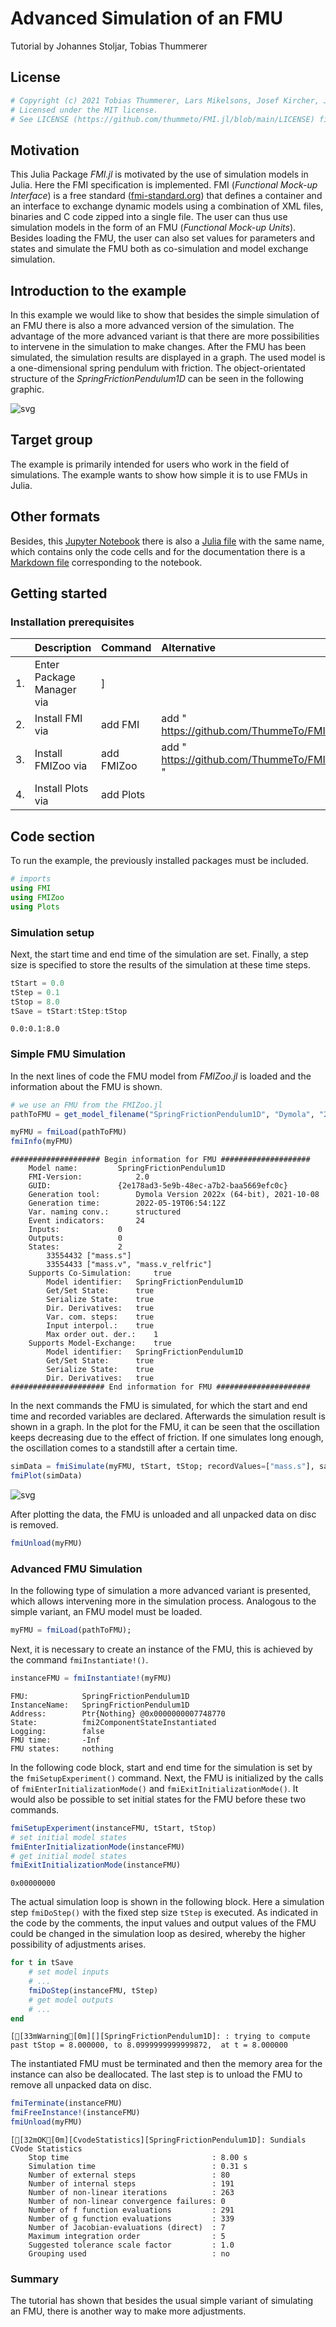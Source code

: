 # Advanced Simulation of an FMU
Tutorial by Johannes Stoljar, Tobias Thummerer

## License


```julia
# Copyright (c) 2021 Tobias Thummerer, Lars Mikelsons, Josef Kircher, Johannes Stoljar
# Licensed under the MIT license. 
# See LICENSE (https://github.com/thummeto/FMI.jl/blob/main/LICENSE) file in the project root for details.
```

## Motivation
This Julia Package *FMI.jl* is motivated by the use of simulation models in Julia. Here the FMI specification is implemented. FMI (*Functional Mock-up Interface*) is a free standard ([fmi-standard.org](http://fmi-standard.org/)) that defines a container and an interface to exchange dynamic models using a combination of XML files, binaries and C code zipped into a single file. The user can thus use simulation models in the form of an FMU (*Functional Mock-up Units*). Besides loading the FMU, the user can also set values for parameters and states and simulate the FMU both as co-simulation and model exchange simulation.

## Introduction to the example
In this example we would like to show that besides the simple simulation of an FMU there is also a more advanced version of the simulation. The advantage of the more advanced variant is that there are more possibilities to intervene in the simulation to make changes. After the FMU has been simulated, the simulation results are displayed in a graph. The used model is a one-dimensional spring pendulum with friction. The object-orientated structure of the *SpringFrictionPendulum1D* can be seen in the following graphic.

![svg](https://github.com/thummeto/FMI.jl/blob/main/docs/src/examples/pics/SpringFrictionPendulum1D.svg?raw=true)  


## Target group
The example is primarily intended for users who work in the field of simulations. The example wants to show how simple it is to use FMUs in Julia.


## Other formats
Besides, this [Jupyter Notebook](https://github.com/thummeto/FMI.jl/blob/examples/examples/modelica_conference_2021.ipynb) there is also a [Julia file](https://github.com/thummeto/FMI.jl/blob/examples/examples/modelica_conference_2021.jl) with the same name, which contains only the code cells and for the documentation there is a [Markdown file](https://github.com/thummeto/FMI.jl/blob/examples/examples/modelica_conference_2021.md) corresponding to the notebook.  


## Getting started

### Installation prerequisites

|     | Description                       | Command                   | Alternative                                    |   
|:----|:----------------------------------|:--------------------------|:-----------------------------------------------|
| 1.  | Enter Package Manager via         | ]                         |                                                |
| 2.  | Install FMI via                   | add FMI                   | add " https://github.com/ThummeTo/FMI.jl "     |
| 3.  | Install FMIZoo via                | add FMIZoo                | add " https://github.com/ThummeTo/FMIZoo.jl "  |
| 4.  | Install Plots via                 | add Plots                 |                                                |

## Code section

To run the example, the previously installed packages must be included. 


```julia
# imports
using FMI
using FMIZoo
using Plots
```

### Simulation setup

Next, the start time and end time of the simulation are set. Finally, a step size is specified to store the results of the simulation at these time steps.


```julia
tStart = 0.0
tStep = 0.1
tStop = 8.0
tSave = tStart:tStep:tStop
```




    0.0:0.1:8.0



### Simple FMU Simulation

In the next lines of code the FMU model from *FMIZoo.jl* is loaded and the information about the FMU is shown.


```julia
# we use an FMU from the FMIZoo.jl
pathToFMU = get_model_filename("SpringFrictionPendulum1D", "Dymola", "2022x")

myFMU = fmiLoad(pathToFMU)
fmiInfo(myFMU)
```

    #################### Begin information for FMU ####################
    	Model name:			SpringFrictionPendulum1D
    	FMI-Version:			2.0
    	GUID:				{2e178ad3-5e9b-48ec-a7b2-baa5669efc0c}
    	Generation tool:		Dymola Version 2022x (64-bit), 2021-10-08
    	Generation time:		2022-05-19T06:54:12Z
    	Var. naming conv.:		structured
    	Event indicators:		24
    	Inputs:				0
    	Outputs:			0
    	States:				2
    		33554432 ["mass.s"]
    		33554433 ["mass.v", "mass.v_relfric"]
    	Supports Co-Simulation:		true
    		Model identifier:	SpringFrictionPendulum1D
    		Get/Set State:		true
    		Serialize State:	true
    		Dir. Derivatives:	true
    		Var. com. steps:	true
    		Input interpol.:	true
    		Max order out. der.:	1
    	Supports Model-Exchange:	true
    		Model identifier:	SpringFrictionPendulum1D
    		Get/Set State:		true
    		Serialize State:	true
    		Dir. Derivatives:	true
    ##################### End information for FMU #####################


In the next commands the FMU is simulated, for which the start and end time and recorded variables are declared. Afterwards the simulation result is shown in a graph. In the plot for the FMU, it can be seen that the oscillation keeps decreasing due to the effect of friction. If one simulates long enough, the oscillation comes to a standstill after a certain time.


```julia
simData = fmiSimulate(myFMU, tStart, tStop; recordValues=["mass.s"], saveat=tSave)
fmiPlot(simData)
```




    
![svg](modelica_conference_2021_files/modelica_conference_2021_10_0.svg)
    



After plotting the data, the FMU is unloaded and all unpacked data on disc is removed.


```julia
fmiUnload(myFMU)
```

### Advanced FMU Simulation

In the following type of simulation a more advanced variant is presented, which allows intervening more in the simulation process. Analogous to the simple variant, an FMU model must be loaded.


```julia
myFMU = fmiLoad(pathToFMU);
```

Next, it is necessary to create an instance of the FMU, this is achieved by the command `fmiInstantiate!()`.  


```julia
instanceFMU = fmiInstantiate!(myFMU)
```




    FMU:            SpringFrictionPendulum1D
    InstanceName:   SpringFrictionPendulum1D
    Address:        Ptr{Nothing} @0x0000000007748770
    State:          fmi2ComponentStateInstantiated
    Logging:        false
    FMU time:       -Inf
    FMU states:     nothing



In the following code block, start and end time for the simulation is set by the `fmiSetupExperiment()` command. Next, the FMU is initialized by the calls of `fmiEnterInitializationMode()` and `fmiExitInitializationMode()`. It would also be possible to set initial states for the FMU before these two commands. 


```julia
fmiSetupExperiment(instanceFMU, tStart, tStop)
# set initial model states
fmiEnterInitializationMode(instanceFMU)
# get initial model states
fmiExitInitializationMode(instanceFMU)
```




    0x00000000



The actual simulation loop is shown in the following block. Here a simulation step `fmiDoStep()` with the fixed step size `tStep` is executed. As indicated in the code by the comments, the input values and output values of the FMU could be changed in the simulation loop as desired, whereby the higher possibility of adjustments arises.


```julia
for t in tSave
    # set model inputs 
    # ...
    fmiDoStep(instanceFMU, tStep)
    # get model outputs
    # ...
end
```

    [[33mWarning[0m][][SpringFrictionPendulum1D]: : trying to compute past tStop = 8.000000, to 8.0999999999999872,  at t = 8.000000


The instantiated FMU must be terminated and then the memory area for the instance can also be deallocated. The last step is to unload the FMU to remove all unpacked data on disc. 


```julia
fmiTerminate(instanceFMU)
fmiFreeInstance!(instanceFMU)
fmiUnload(myFMU)
```

    [[32mOK[0m][CvodeStatistics][SpringFrictionPendulum1D]: Sundials CVode Statistics
        Stop time                                : 8.00 s
        Simulation time                          : 0.31 s
        Number of external steps                 : 80
        Number of internal steps                 : 191
        Number of non-linear iterations          : 263
        Number of non-linear convergence failures: 0
        Number of f function evaluations         : 291
        Number of g function evaluations         : 339
        Number of Jacobian-evaluations (direct)  : 7
        Maximum integration order                : 5
        Suggested tolerance scale factor         : 1.0
        Grouping used                            : no
    


### Summary

The tutorial has shown that besides the usual simple variant of simulating an FMU, there is another way to make more adjustments.
